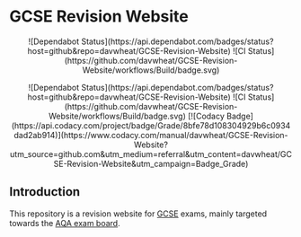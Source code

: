 # GCSE Revision Website
<p align="center">
![Dependabot Status](https://api.dependabot.com/badges/status?host=github&repo=davwheat/GCSE-Revision-Website)
![CI Status](https://github.com/davwheat/GCSE-Revision-Website/workflows/Build/badge.svg)
</p>


<p align="center">
![Dependabot Status](https://api.dependabot.com/badges/status?host=github&repo=davwheat/GCSE-Revision-Website)
![CI Status](https://github.com/davwheat/GCSE-Revision-Website/workflows/Build/badge.svg)
[![Codacy Badge](https://api.codacy.com/project/badge/Grade/8bfe78d108304929b6c0934dad2ab914)](https://www.codacy.com/manual/davwheat/GCSE-Revision-Website?utm_source=github.com&amp;utm_medium=referral&amp;utm_content=davwheat/GCSE-Revision-Website&amp;utm_campaign=Badge_Grade)
</p>

## Introduction

This repository is a revision website for [GCSE](https://en.wikipedia.org/wiki/General_Certificate_of_Secondary_Education) exams, mainly targeted towards the [AQA exam board](https://www.aqa.org.uk).
